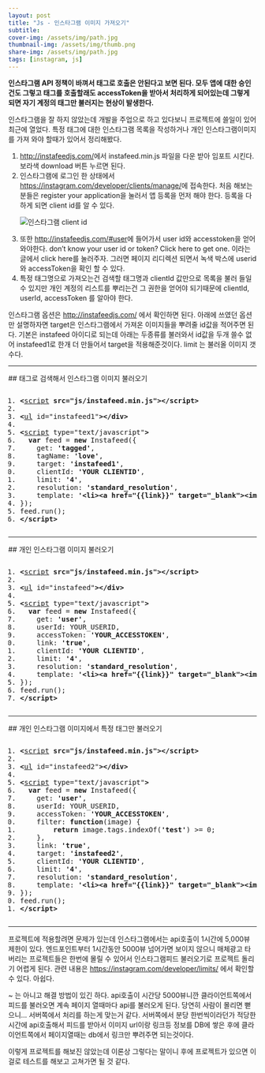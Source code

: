 ```yaml
---
layout: post
title: "Js - 인스타그램 이미지 가져오기"
subtitle: 
cover-img: /assets/img/path.jpg
thumbnail-img: /assets/img/thumb.png
share-img: /assets/img/path.jpg
tags: [instagram, js]
---
```

<p><script type="text/javascript" src="/js/instafeed.min.js"></script></p>
<p><strong>인스타그램 API 정책이 바껴서 태그로 호출은 안된다고 보면 된다. 모두 앱에 대한 승인건도 그렇고 태그를 호출할래도 accessToken을 받아서 처리하게 되어있는데 그렇게 되면 자기 계정의 태그만 불러지는 현상이 발생한다.</strong></p>
<p>인스타그램을 잘 하지 않았는데 개발을 주업으로 하고 있다보니 프로젝트에 쓸일이 있어 최근에 열었다. 특정 태그에 대한 인스타그램 목록을 작성하거나 개인 인스타그램이미지를 가져 와야 할때가 있어서 정리해봤다.</p>
<ol>
<li><a href="http://instafeedjs.com/" target="_blank" title="새창">http://instafeedjs.com/</a>에서 instafeed.min.js 파일을 다운 받아 임포트 시킨다. 보라색 download 버튼 누르면 된다.</li>
<li>인스타그램에 로그인 한 상태에서 <a href="https://instagram.com/developer/clients/manage/" target="_blank" title="새창">https://instagram.com/developer/clients/manage/</a>에 접속한다. 처음 해보는 분들은 register your application을 눌러서 앱 등록을 먼저 해야 한다. 등록을 다 하게 되면 client id를 알 수 있다.
<p><img src="http://kyouyoum.cafe24.com/wp-content/uploads/2015/06/insta.png" alt="인스타그램 client id"></p></li>
<li>또한 <a href="http://instafeedjs.com/#user" target="_blank" title="새창">http://instafeedjs.com/#user</a>에 들어가서 user id와 accesstoken을 얻어 와야한다. don’t know your user id or token? Click here to get one. 이라는 글에서 click here를 눌러주자. 그러면 페이지 리디렉션 되면서 녹색 박스에 userid와 accessToken을 확인 할 수 있다.</li>
<li>특정 태그명으로 가져오는건 검색할 태그명과 clientId 값만으로 목록을 불러 들일 수 있지만 개인 계정의 리스트를 뿌리는건 그 권한을 얻어야 되기때문에 clientId, userId, accessToken 를 알아야 한다.</li>
</ol>
<p>인스타그램 옵션은 <a href="http://instafeedjs.com/" target="_blank" title="새창">http://instafeedjs.com/</a> 에서 확인하면 된다. 아래에 쓰였던 옵션만 설명하자면 target은 인스타그램에서 가져온 이미지들을 뿌려줄 id값을 적어주면 된다. 기본은 instafeed 아이디로 되는데 아래는 두종류를 불러와서 id값을 두개 쓸수 없어 instafeed1로 한개 더 만들어서 target을 적용해준것이다. limit 는 불러올 이미지 갯수다.</p>
<hr>
## 태그로 검색해서 인스타그램 이미지 불러오기
<pre class="html cH_kip"><ol><li class="odd"><span><b class="meta">&lt;</b><a href="http://tranbot.net/html5/scripting-1.html#script" class="meta">script</a> <b class="other">src="js/instafeed.min.js"</b><b class="meta">&gt;</b><b class="meta">&lt;/script</b><b class="meta">&gt;</b></span></li><li class="even"><span></span></li><li class="odd"><span><b class="group">&lt;</b><a href="http://tranbot.net/html5/grouping-content.html#the-ul-element" class="group">ul</a> id="instafeed1"<b class="group">&gt;</b><b class="group">&lt;/div</b><b class="group">&gt;</b></span></li><li class="even"><span></span></li><li class="odd fifth"><span><b class="meta">&lt;</b><a href="http://tranbot.net/html5/scripting-1.html#script" class="meta">script</a> type="text/javascript"<b class="meta">&gt;</b></span></li><li class="even"><span>  <b class="js">var</b> feed = <b class="js">new</b> Instafeed({</span></li><li class="odd"><span>    get: <b class="jsString">'tagged'</b>,</span></li><li class="even"><span>    tagName: <b class="jsString">'love'</b>,</span></li><li class="odd"><span>    target: <b class="jsString">'instafeed1'</b>,</span></li><li class="even fifth"><span>    clientId: <b class="jsString">'YOUR CLIENTID'</b>,</span></li><li class="odd"><span>    limit: <b class="jsString">'4'</b>,</span></li><li class="even"><span>    resolution: <b class="jsString">'standard_resolution'</b>,</span></li><li class="odd"><span>    template: <b class="jsString">'&lt;li&gt;&lt;a href="{{link}}" target="_blank"&gt;&lt;img src="{{image}}" /&gt;&lt;/a&gt;&lt;/li&gt;'</b></span></li><li class="even"><span>});</span></li><li class="odd fifth"><span>feed.run();</span></li><li class="even"><span><b class="meta">&lt;/script</b><b class="meta">&gt;</b></span></li></ol></pre>
<ul id="instafeed1"></ul>
<hr>
## 개인 인스타그램 이미지 불러오기
<pre class="html cH_kip"><ol><li class="odd"><span><b class="meta">&lt;</b><a href="http://tranbot.net/html5/scripting-1.html#script" class="meta">script</a> <b class="other">src="js/instafeed.min.js"</b><b class="meta">&gt;</b><b class="meta">&lt;/script</b><b class="meta">&gt;</b></span></li><li class="even"><span></span></li><li class="odd"><span><b class="group">&lt;</b><a href="http://tranbot.net/html5/grouping-content.html#the-ul-element" class="group">ul</a> id="instafeed"<b class="group">&gt;</b><b class="group">&lt;/div</b><b class="group">&gt;</b></span></li><li class="even"><span></span></li><li class="odd fifth"><span><b class="meta">&lt;</b><a href="http://tranbot.net/html5/scripting-1.html#script" class="meta">script</a> type="text/javascript"<b class="meta">&gt;</b></span></li><li class="even"><span>  <b class="js">var</b> feed = <b class="js">new</b> Instafeed({</span></li><li class="odd"><span>    get: <b class="jsString">'user'</b>,</span></li><li class="even"><span>    userId: YOUR_USERID,</span></li><li class="odd"><span>    accessToken: <b class="jsString">'YOUR_ACCESSTOKEN'</b>,</span></li><li class="even fifth"><span>    link: <b class="jsString">'true'</b>,</span></li><li class="odd"><span>    clientId: <b class="jsString">'YOUR CLIENTID'</b>,</span></li><li class="even"><span>    limit: <b class="jsString">'4'</b>,</span></li><li class="odd"><span>    resolution: <b class="jsString">'standard_resolution'</b>,</span></li><li class="even"><span>    template: <b class="jsString">'&lt;li&gt;&lt;a href="{{link}}" target="_blank"&gt;&lt;img src="{{image}}" /&gt;&lt;/a&gt;&lt;/li&gt;'</b></span></li><li class="odd fifth"><span>});</span></li><li class="even"><span>feed.run();</span></li><li class="odd"><span><b class="meta">&lt;/script</b><b class="meta">&gt;</b></span></li></ol></pre>
<ul id="instafeed"></ul>
<hr>
## 개인 인스타그램 이미지에서 특정 태그만 불러오기
<pre class="html cH_kip"><ol><li class="odd"><span><b class="meta">&lt;</b><a href="http://tranbot.net/html5/scripting-1.html#script" class="meta">script</a> <b class="other">src="js/instafeed.min.js"</b><b class="meta">&gt;</b><b class="meta">&lt;/script</b><b class="meta">&gt;</b></span></li><li class="even"><span></span></li><li class="odd"><span><b class="group">&lt;</b><a href="http://tranbot.net/html5/grouping-content.html#the-ul-element" class="group">ul</a> id="instafeed2"<b class="group">&gt;</b><b class="group">&lt;/div</b><b class="group">&gt;</b></span></li><li class="even"><span></span></li><li class="odd fifth"><span><b class="meta">&lt;</b><a href="http://tranbot.net/html5/scripting-1.html#script" class="meta">script</a> type="text/javascript"<b class="meta">&gt;</b></span></li><li class="even"><span>  <b class="js">var</b> feed = <b class="js">new</b> Instafeed({</span></li><li class="odd"><span>    get: <b class="jsString">'user'</b>,</span></li><li class="even"><span>    userId: YOUR_USERID,</span></li><li class="odd"><span>    accessToken: <b class="jsString">'YOUR_ACCESSTOKEN'</b>,</span></li><li class="even fifth"><span>    filter: <b class="js">function</b>(image) {</span></li><li class="odd"><span>        <b class="js">return</b> image.tags.indexOf(<b class="jsString">'test'</b>) &gt;= 0;</span></li><li class="even"><span>    },</span></li><li class="odd"><span>    link: <b class="jsString">'true'</b>,</span></li><li class="even"><span>    target: <b class="jsString">'instafeed2'</b>,</span></li><li class="odd fifth"><span>    clientId: <b class="jsString">'YOUR CLIENTID'</b>,</span></li><li class="even"><span>    limit: <b class="jsString">'4'</b>,</span></li><li class="odd"><span>    resolution: <b class="jsString">'standard_resolution'</b>,</span></li><li class="even"><span>    template: <b class="jsString">'&lt;li&gt;&lt;a href="{{link}}" target="_blank"&gt;&lt;img src="{{image}}" /&gt;&lt;/a&gt;&lt;/li&gt;'</b></span></li><li class="odd"><span>});</span></li><li class="even fifth"><span>feed.run();</span></li><li class="odd"><span><b class="meta">&lt;/script</b><b class="meta">&gt;</b></span></li></ol></pre>
<ul id="instafeed2"></ul>
<hr>
<p>프로젝트에 적용할려면 문제가 있는데 인스타그램에서는 api호출이 1시간에 5,000뷰 제한이 있다. 엔드포인트부터 1시간동안 5000뷰 넘어가면 보이지 않으니 매체광고 타버리는 프로젝트들은 한번에 몰릴 수 있어서 인스타그램피드 불러오기로 프로젝트 돌리기 어렵게 된다. 관련 내용은 <a href="https://instagram.com/developer/limits/" target="_blank" title="새창">https://instagram.com/developer/limits/</a> 에서 확인할 수 있다. 아쉽다.</p>
<p>~ 는 아니고 해결 방법이 있긴 하다. api호출이 시간당 5000뷰니깐 클라이언트쪽에서 피드를 불러오면 계속 페이지 열때마다 api를 불러오게 된다. 당연히 사람이 몰리면 뻗으니… 서버쪽에서 처리를 하는게 맞는거 같다. 서버쪽에서 분당 한번씩이라던가 적당한 시간에 api호출해서 피드를 받아서 이미지 url이랑 링크등 정보를 DB에 쌓은 후에 클라이언트쪽에서 페이지열때는 db에서 링크만 뿌려주면 되는것이다. </p>
<p>이렇게 프로젝트를 해보진 않았는데 이론상 그렇다는 말이니 후에 프로젝트가 있으면 이걸로 테스트를 해보고 고쳐가면 될 것 같다.</p>